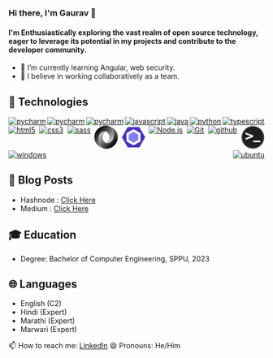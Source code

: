 ### Hi there, I'm Gaurav 👋

#### I'm Enthusiastically exploring the vast realm of open source technology, eager to leverage its potential in my projects and contribute to the developer community.

- 🌱 I’m currently learning Angular, web security.
- 👯 I believe in working collaboratively as a team.

## 🚀 Technologies
  
  <div style="display: flex; flex-wrap: wrap; justify-content: space-between;">
  <a href="https://code.visualstudio.com/">
    <img alt="pycharm" width="46px" src="https://img.icons8.com/fluent/240/000000/visual-studio-code-2019.png"/>
    </a>
  <a href="https://www.jetbrains.com/idea/">
    <img alt="pycharm" width="46px" src="https://img.icons8.com/color/240/000000/intellij-idea.png"/>
    </a>
    
  <a href="https://www.jetbrains.com/pycharm/">
    <img alt="pycharm" width="46px" src="https://img.icons8.com/color/240/000000/pycharm.png" />
  </a>
  <a href="https://developer.mozilla.org/en-US/docs/Web/JavaScript">
    <img alt="javascript" width="46px" src="https://img.icons8.com/color/240/000000/javascript.png" />
  </a>
 
  <a href="https://docs.oracle.com/en/java/">
    <img alt="java" width="46px" src="https://img.icons8.com/color/240/000000/java-coffee-cup-logo.png" />
  </a>
  <a href="https://www.python.org/">
    <img alt="python" width="46px" src="https://img.icons8.com/color/240/000000/python.png" />
  </a>
  <a href="https://www.typescriptlang.org/">
    <img alt="typescript" width="46px" src="https://img.icons8.com/color/240/000000/typescript.png" />
  </a>
  <a href="https://developer.mozilla.org/en-US/docs/Web/HTML">
    <img alt="html5" width="46px" src="https://img.icons8.com/color/240/000000/html-5.png" />
  </a>
  <a href="https://developer.mozilla.org/en-US/docs/Web/CSS">
    <img alt="css3" width="46px" src="https://img.icons8.com/color/240/000000/css3.png" />
  </a>
  <a href="https://sass-lang.com/">
    <img alt="sass" width="46px" src="https://img.icons8.com/color/240/000000/sass.png" />
  </a>
  <a href="https://www.json.org/json-en.html">
    <img alt="json" width="46px" src="https://raw.githubusercontent.com/github/explore/80688e429a7d4ef2fca1e82350fe8e3517d3494d/topics/json/json.png" />
  </a>
  <a href="https://eslint.org/">
    <img alt="eslint" width="46px" src="https://raw.githubusercontent.com/github/explore/80688e429a7d4ef2fca1e82350fe8e3517d3494d/topics/eslint/eslint.png" />
  </a>
  <a href="https://nodejs.org/en/">
    <img alt="Node.js" width="46px" src="https://img.icons8.com/color/240/000000/nodejs.png" />
  </a>
  
<a href="https://git-scm.com/">
<img alt="Git" width="46px" src="https://img.icons8.com/color/240/000000/git.png" />
</a>
<a href="https://github.com/">
<img alt="github" width="46px" src="https://img.icons8.com/ios-glyphs/240/000000/github.png" />
</a>
  
<a href="https://docs.microsoft.com/en-us/windows/terminal/">
<img alt="terminal" width="46px" src="https://raw.githubusercontent.com/github/explore/80688e429a7d4ef2fca1e82350fe8e3517d3494d/topics/terminal/terminal.png" />
</a>
  
<a href="https://www.microsoft.com/en-us/windows">
<img alt="windows" width="46px" src="https://img.icons8.com/color/240/000000/windows-10.png" />
</a>
  
<a href="https://ubuntu.com/">
<img alt="ubuntu" width="46px" src="https://img.icons8.com/color/96/000000/ubuntu--v1.png" />
</a>
  
<!-- <a href="https://www.centos.org/">
<img alt="centos" width="240px" src="https://www.centos.org/assets/img/logo.png" />
</a> -->


</div>



<!-- ## 📚 Projects

- Project 1: Description of the project. [Link to repository](https://github.com/username/project1)
- Project 2: Description of the project. [Live Demo](https://project2demo.com)

## 🏆 Achievements

- Award 1: Description of the award or achievement.
- Award 2: Description of the award or achievement.

## 🌍 Open Source Contributions

- Project 1: Description of your contribution. [Link to contribution](https://github.com/username/project1/pull/123)
- Project 2: Description of your contribution. [Link to contribution](https://github.com/username/project2/pull/456) -->

<!-- ## 💼 Work Experience

- Company 1: Role, Duration
  - Description of projects or responsibilities.
- Company 2: Role, Duration
  - Description of projects or responsibilities. -->

## 📝 Blog Posts
- Hashnode : [Click Here](https://yourblog.com/post2) 
- Medium : [Click Here]()

## 🎓 Education

- Degree: Bachelor of Computer Engineering, SPPU, 2023

## 🌐 Languages

- English (C2)
- Hindi   (Expert)
- Marathi (Expert)
- Marwari (Expert)

<!-- ## 🎨 Hobbies and Interests

- Hobby 1: Description of the hobby or interest
- Hobby 2: Description of the hobby or interest -->

📫 How to reach me: [LinkedIn](https://www.linkedin.com/in/gaurav-surana-27986a195/)
😄 Pronouns:  He/Him








